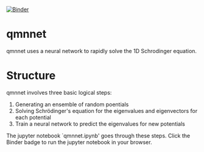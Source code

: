 [![Binder](http://mybinder.org/badge.svg)](http://mybinder.org:/repo/dhudsmith/quantumml)

# qmnnet
qmnnet uses a neural network to rapidly solve the 1D Schrodinger equation. 

# Structure
qmnnet involves three basic logical steps:

1. Generating an ensemble of random poentials
2. Solving Schrödinger's equation for the eigenvalues and eigenvectors for each potential
3. Train a neural network to predict the eigenvalues for new potentials

The jupyter notebook `qmnnet.ipynb' goes through these steps. Click the Binder badge to run the jupyter notebook in your browser.

